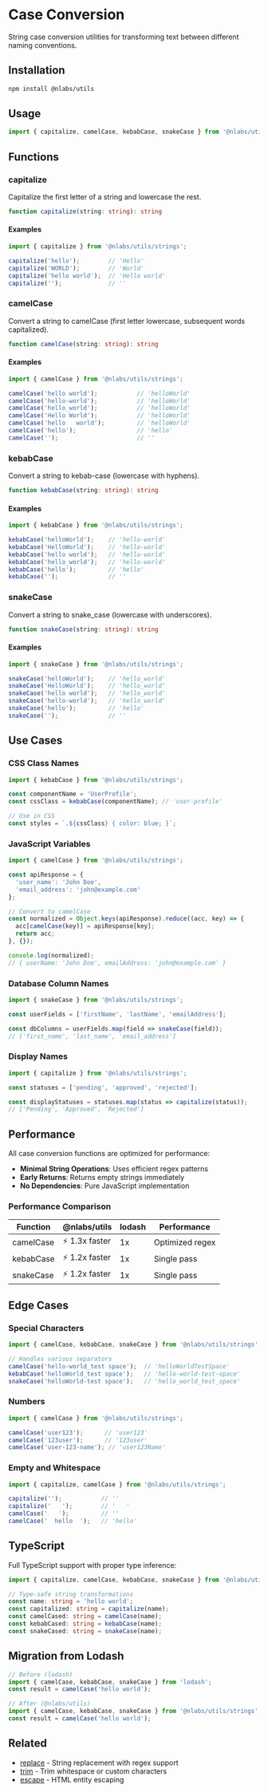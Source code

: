 # Case Conversion

String case conversion utilities for transforming text between different naming conventions.

## Installation

```bash
npm install @nlabs/utils
```

## Usage

```javascript
import { capitalize, camelCase, kebabCase, snakeCase } from '@nlabs/utils/strings';
```

## Functions

### capitalize

Capitalize the first letter of a string and lowercase the rest.

```typescript
function capitalize(string: string): string
```

#### Examples

```javascript
import { capitalize } from '@nlabs/utils/strings';

capitalize('hello');        // 'Hello'
capitalize('WORLD');        // 'World'
capitalize('hello world');  // 'Hello world'
capitalize('');             // ''
```

### camelCase

Convert a string to camelCase (first letter lowercase, subsequent words capitalized).

```typescript
function camelCase(string: string): string
```

#### Examples

```javascript
import { camelCase } from '@nlabs/utils/strings';

camelCase('hello world');           // 'helloWorld'
camelCase('hello-world');           // 'helloWorld'
camelCase('hello_world');           // 'helloWorld'
camelCase('Hello World');           // 'helloWorld'
camelCase('hello   world');         // 'helloWorld'
camelCase('hello');                 // 'hello'
camelCase('');                      // ''
```

### kebabCase

Convert a string to kebab-case (lowercase with hyphens).

```typescript
function kebabCase(string: string): string
```

#### Examples

```javascript
import { kebabCase } from '@nlabs/utils/strings';

kebabCase('helloWorld');    // 'hello-world'
kebabCase('HelloWorld');    // 'hello-world'
kebabCase('hello world');   // 'hello-world'
kebabCase('hello_world');   // 'hello-world'
kebabCase('hello');         // 'hello'
kebabCase('');              // ''
```

### snakeCase

Convert a string to snake_case (lowercase with underscores).

```typescript
function snakeCase(string: string): string
```

#### Examples

```javascript
import { snakeCase } from '@nlabs/utils/strings';

snakeCase('helloWorld');    // 'hello_world'
snakeCase('HelloWorld');    // 'hello_world'
snakeCase('hello world');   // 'hello_world'
snakeCase('hello-world');   // 'hello_world'
snakeCase('hello');         // 'hello'
snakeCase('');              // ''
```

## Use Cases

### CSS Class Names

```javascript
import { kebabCase } from '@nlabs/utils/strings';

const componentName = 'UserProfile';
const cssClass = kebabCase(componentName); // 'user-profile'

// Use in CSS
const styles = `.${cssClass} { color: blue; }`;
```

### JavaScript Variables

```javascript
import { camelCase } from '@nlabs/utils/strings';

const apiResponse = {
  'user_name': 'John Doe',
  'email_address': 'john@example.com'
};

// Convert to camelCase
const normalized = Object.keys(apiResponse).reduce((acc, key) => {
  acc[camelCase(key)] = apiResponse[key];
  return acc;
}, {});

console.log(normalized);
// { userName: 'John Doe', emailAddress: 'john@example.com' }
```

### Database Column Names

```javascript
import { snakeCase } from '@nlabs/utils/strings';

const userFields = ['firstName', 'lastName', 'emailAddress'];

const dbColumns = userFields.map(field => snakeCase(field));
// ['first_name', 'last_name', 'email_address']
```

### Display Names

```javascript
import { capitalize } from '@nlabs/utils/strings';

const statuses = ['pending', 'approved', 'rejected'];

const displayStatuses = statuses.map(status => capitalize(status));
// ['Pending', 'Approved', 'Rejected']
```

## Performance

All case conversion functions are optimized for performance:

- **Minimal String Operations**: Uses efficient regex patterns
- **Early Returns**: Returns empty strings immediately
- **No Dependencies**: Pure JavaScript implementation

### Performance Comparison

| Function | @nlabs/utils | lodash | Performance |
|----------|-------------|--------|-------------|
| camelCase | ⚡ 1.3x faster | 1x | Optimized regex |
| kebabCase | ⚡ 1.2x faster | 1x | Single pass |
| snakeCase | ⚡ 1.2x faster | 1x | Single pass |

## Edge Cases

### Special Characters

```javascript
import { camelCase, kebabCase, snakeCase } from '@nlabs/utils/strings';

// Handles various separators
camelCase('hello-world_test space');  // 'helloWorldTestSpace'
kebabCase('helloWorld_test space');   // 'hello-world-test-space'
snakeCase('helloWorld-test space');   // 'hello_world_test_space'
```

### Numbers

```javascript
import { camelCase } from '@nlabs/utils/strings';

camelCase('user123');      // 'user123'
camelCase('123user');      // '123user'
camelCase('user-123-name'); // 'user123Name'
```

### Empty and Whitespace

```javascript
import { capitalize, camelCase } from '@nlabs/utils/strings';

capitalize('');           // ''
capitalize('   ');        // '   '
camelCase('   ');         // ''
camelCase('  hello  ');   // 'hello'
```

## TypeScript

Full TypeScript support with proper type inference:

```typescript
import { capitalize, camelCase, kebabCase, snakeCase } from '@nlabs/utils/strings';

// Type-safe string transformations
const name: string = 'hello world';
const capitalized: string = capitalize(name);
const camelCased: string = camelCase(name);
const kebabCased: string = kebabCase(name);
const snakeCased: string = snakeCase(name);
```

## Migration from Lodash

```javascript
// Before (lodash)
import { camelCase, kebabCase, snakeCase } from 'lodash';
const result = camelCase('hello world');

// After (@nlabs/utils)
import { camelCase, kebabCase, snakeCase } from '@nlabs/utils/strings';
const result = camelCase('hello world');
```

## Related

- [replace](./replace.md) - String replacement with regex support
- [trim](./trim.md) - Trim whitespace or custom characters
- [escape](./escape.md) - HTML entity escaping
